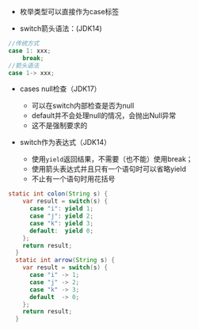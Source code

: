 - 枚举类型可以直接作为case标签

- switch箭头语法：(JDK14)
``` java
//传统方式
case 1: xxx;
    break;
//箭头语法
case 1-> xxx;
```

- cases null检查（JDK17）
  - 可以在switch内部检查是否为null
  - default并不会处理null的情况，会抛出Null异常
  - 这不是强制要求的

- switch作为表达式（JDK14）
  - 使用`yield`返回结果，不需要（也不能）使用break；
  - 使用箭头表达式并且只有一个语句时可以省略yield
  - 不止有一个语句时用花括号
``` java
static int colon(String s) {
    var result = switch(s) {
      case "i": yield 1;
      case "j": yield 2;
      case "k": yield 3;
      default:  yield 0;
    };
    return result;
  }
  static int arrow(String s) {
    var result = switch(s) {
      case "i" -> 1;
      case "j" -> 2;
      case "k" -> 3;
      default  -> 0;
    };
    return result;
  }
```
